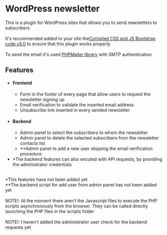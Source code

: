# WordPress newsletter
<div>This is a plugin for WordPress sites that allows you to send newsletters to subscribers</div>
<br>
<div>It's recommended added to your site the<a href="https://getbootstrap.com/docs/5.0/getting-started/download/">Compiled CSS and JS Bootstrap code v5.0</a> to ensure that this plugin works properly</div>
<br>
<div>To send the email it's used <a href="https://github.com/PHPMailer/PHPMailer">PHPMailer library</a> with SMTP authentication</div>
<div>
  <h2>Features</h2>
  <ul>
    <li>
      <h4>Frontend</h4>
      <ul>
        <li>Form in the footer of every page that allow users to request the newsletter signing up</li>
        <li>Email verification to validate the inserted email address</li>
        <li>Unsubscribe link inserted in every sended newsletter</li>
      </ul>
    </li>
    <li>
      <h4>Backend</h4>
      <ul>
        <li>Admin panel to select the subscribers to whom the newsletter</li>
        <li>Admin panel to delete the selected subscribers from the newsletter contacts list</li>
        <li>**Admin panel to add a new user skipping the email verification procedure</li>
      </ul>
    </li>
    <li>*The backend features can also excuted with API requests, by providing the administrator credentials</li>
  </ul>
  <br>
  <div>*This features have not been added yet</div>
  <div>**The backend script for add user from admin panel has not been added yet</div>
  <br>
  <div>NOTE!: At the moment there aren't the Javascript files to execute the PHP scripts asynchronously from the browser. They can be called directly launching the PHP files in the scripts folder</div>
  <br>
  <div>NOTE!: I haven't added the administrator user check for the backend requests yet</div>
  </div>
</div>
